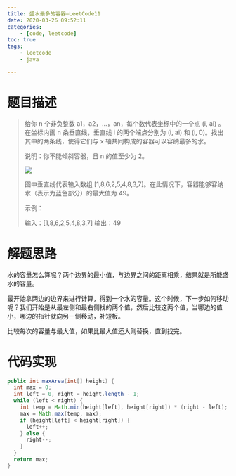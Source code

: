 ```yaml
---
title: 盛水最多的容器—LeetCode11
date: 2020-03-26 09:52:11
categories: 
	- [code, leetcode]
toc: true
tags: 
	- leetcode
	- java

---
```


# 题目描述

> 给你 n 个非负整数 a1，a2，...，an，每个数代表坐标中的一个点 (i, ai) 。在坐标内画 n 条垂直线，垂直线 i 的两个端点分别为 (i, ai) 和 (i, 0)。找出其中的两条线，使得它们与 x 轴共同构成的容器可以容纳最多的水。
>
> 说明：你不能倾斜容器，且 n 的值至少为 2。
>
> ![](https://aliyun-lc-upload.oss-cn-hangzhou.aliyuncs.com/aliyun-lc-upload/uploads/2018/07/25/question_11.jpg)
>
> 图中垂直线代表输入数组 \[1,8,6,2,5,4,8,3,7]。在此情况下，容器能够容纳水（表示为蓝色部分）的最大值为 49。
>
> 示例：
>
> 输入：\[1,8,6,2,5,4,8,3,7]
> 输出：49

<!--more-->

# 解题思路

水的容量怎么算呢？两个边界的最小值，与边界之间的距离相乘，结果就是所能盛水的容量。

最开始拿两边的边界来进行计算，得到一个水的容量。这个时候，下一步如何移动呢？我们开始是从最左侧和最右侧找的两个值，然后比较这两个值，当哪边的值小，哪边的指针就向另一侧移动，补短板。

比较每次的容量与最大值，如果比最大值还大则替换，直到找完。

# 代码实现

```java
public int maxArea(int[] height) {
  int max = 0;
  int left = 0, right = height.length - 1;
  while (left < right) {
    int temp = Math.min(height[left], height[right]) * (right - left);
    max = Math.max(temp, max);
    if (height[left] < height[right]) {
      left++;
    } else {
      right--;
    }
  }
  return max;
}
```



